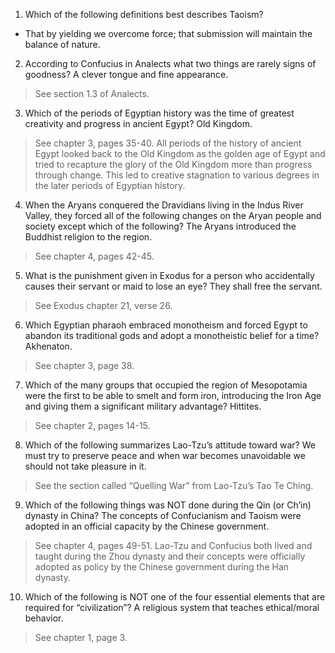 1. Which of the following definitions best describes Taoism?
- That by yielding we overcome force; that submission will maintain the balance of nature.

2. According to Confucius in Analects what two things are rarely signs of goodness?
A clever tongue and fine appearance.
> See section 1.3 of Analects.

3. Which of the periods of Egyptian history was the time of greatest creativity and progress in ancient Egypt?
Old Kingdom.
> See chapter 3, pages 35-40. All periods of the history of ancient Egypt looked back to the Old Kingdom as the golden age of Egypt and tried to recapture the glory of the Old Kingdom more than progress through change. This led to creative stagnation to various degrees in the later periods of Egyptian history.

4.	When the Aryans conquered the Dravidians living in the Indus River Valley, they forced all of the following changes on the Aryan people and society except which of the following?
The Aryans introduced the Buddhist religion to the region.
> See chapter 4, pages 42-45.

5. What is the punishment given in Exodus for a person who accidentally causes their servant or maid to lose an eye?
They shall free the servant.
> See Exodus chapter 21, verse 26.

6. Which Egyptian pharaoh embraced monotheism and forced Egypt to abandon its traditional gods and adopt a monotheistic belief for a time?
Akhenaton.
> See chapter 3, page 38.

7. Which of the many groups that occupied the region of Mesopotamia were the first to be able to smelt and form iron, introducing the Iron Age and giving them a significant military advantage?
Hittites.
> See chapter 2, pages 14-15.

8. Which of the following summarizes Lao-Tzu’s attitude toward war?
We must try to preserve peace and when war becomes unavoidable we should not take pleasure in it.
> See the section called “Quelling War” from Lao-Tzu’s Tao Te Ching.

9. Which of the following things was NOT done during the Qin (or Ch’in) dynasty in China?
The concepts of Confucianism and Taoism were adopted in an official capacity by the Chinese government.
> See chapter 4, pages 49-51. Lao-Tzu and Confucius both lived and taught during the Zhou dynasty and their concepts were officially adopted as policy by the Chinese government during the Han dynasty.

10. Which of the following is NOT one of the four essential elements that are required for “civilization”?
A religious system that teaches ethical/moral behavior.
> See chapter 1, page 3.
